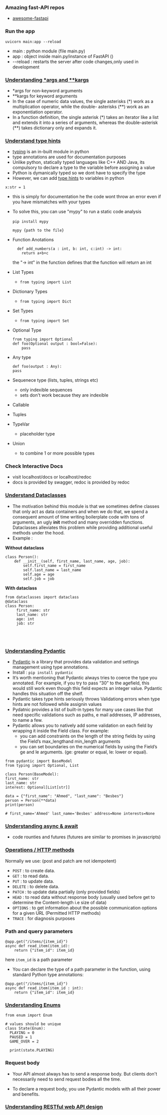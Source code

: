 ### Amazing fast-API repos

- [awesome-fastapi](https://github.com/mjhea0/awesome-fastapi)

### Run the app

```
uvicorn main:app --reload
```

- main : python module (file main.py)
- app : object inside main.py/instance of FastAPI ()
- --reload : restarts the server after code changes,only used in development

### [Understanding \*args and \*\*kargs](https://www.stechies.com/doubleasterisks-python/)

- \*args for non-keyword arguments
- \*\*kargs for keyword arguments
- In the case of numeric data values, the single asterisks (\*) work as a multiplication operator, while the double- asterisks (\*\*) work as an exponentiation operator.
- In a function definition, the single asterisk (\*) takes an iterator like a list and extends it into a series of arguments, whereas the double-asterisk (\*\*) takes dictionary only and expands it.

### [Understand type hints](https://youtu.be/QORvB-_mbZ0)

- [typing](https://docs.python.org/3/library/typing.html) is an in-built module in python
- type annotations are used for documentation purposes
- Unlike python, statically typed languages like C++ AND Java, its compulsory to declare a type to the variable before assigning a value
- Python is dymanically typed so we dont have to specify the type
- However, we can add [type hints](https://fastapi.tiangolo.com/python-types/) to variables in python

```
x:str = 1
```

- this is simply for documentation he the code wont throw an error even if you have mismatches with your types
- To solve this, you can use "mypy" to run a static code analysis
  <br></br>
  `pip install mypy`

  `mypy {path to the file} `

- Function Anotations

  ```
    def add_numbers(a : int, b: int, c:int) -> int:
      return a+b+c
  ```

  the "-> int" in the function defines that the function will return an int

- List Types
  - `from typing import List`
- Dictionary Types
  - `from typing import Dict`
- Set Types

  - `from typing import Set`

- Optional Type

  ```
  from typing import Optional
  def foo(Optional output : bool=False):
      pass
  ```

- Any type

  ```
  def foo(output : Any):
  pass
  ```

- Sequenece type (lists, tuples, strings etc)

  - only indexible sequences
  - sets don't work because they are indexible

- Callable
- Tuples
- TypeVar
  - placeholder type
- Union
  - to combine 1 or more possible types

### Check Interactive Docs

- visit localhost/docs or localhost/redoc
- docs is provided by swagger, redoc is provided by redoc

### [Understand Dataclasses](https://towardsdatascience.com/9-reasons-why-you-should-start-using-python-dataclasses-98271adadc66)

- The motivation behind this module is that we sometimes define classes that only act as data containers and when we do that, we spend a consequent amount of time writing boilerplate code with tons of arguments, an ugly **init** method and many overridden functions. Dataclasses alleviates this problem while providing additional useful methods under the hood.
- Example :

**Without dataclass**

```
class Person():
    def __init__(self, first_name, last_name, age, job):
        self.first_name = first_name
        self.last_name = last_name
        self.age = age
        self.job = job
```

**With dataclass**

```
from dataclasses import dataclass
@dataclass
class Person:
     first_name: str
     last_name: str
     age: int
     job: str
```

<br></br>

### [Understanding Pydantic](https://towardsdatascience.com/8-reasons-to-start-using-pydantic-to-improve-data-parsing-and-validation-4f437eae7678)

- [Pydantic](https://docs.pydantic.dev/) is a library that provides data validation and settings management using type annotations.
- Install :
  `pip install pydantic`
- It’s worth mentioning that Pydantic always tries to coerce the type you annotated. For example, if you try to pass “30” to the agefield, this would still work even though this field expects an integer value. Pydantic handles this situation off the shelf.
- Pydantic takes type hints seriously throws Validationg errors when type hints are not followed while assignin values
- Pydatnic provides a list of built-in types for many use cases like that need specific validations such as paths, e
  mail addresses, IP addresses, to name a few.
- Pydantic allows you to natively add some validation on each field by wrapping it inside the Field class.
  For example:
  - you can add constraints on the length of the string fields by using the Field’s max_lengthand min_length arguments
  - you can set boundaries on the numerical fields by using the Field’s ge and le arguments. (ge: greater or equal, le: lower or equal).

```
from pydantic import BaseModel
from typing import Optional, List

class Person(BaseModel):
first_name: str
last_name: str
interest: Optional[List[str]]

data = {"first_name": "Ahmed", "last_name": "Besbes"}
person = Person(**data)
print(person)

# first_name='Ahmed' last_name='Besbes' address=None interests=None

```

### [Understanding async & await](https://youtu.be/t5Bo1Je9EmE)

- code rounties and futures (futures are similar to promises in javascripts)

### [Operations / HTTP methods](https://testfully.io/blog/http-methods/)

Normally we use:
(post and patch are not idempotent)

- `POST` : to create data.
- `GET` : to read data.
- `PUT` : to update data.
- `DELETE` : to delete data.
- `PATCH` : to update data partially (only provided fields)
- `HEAD` : to read data without response body (usually used before get to determine the Content-length i.e size of data)
- `OPTIONS` : to get information about the possible communication options for a given URL (Permitted HTTP methods)
- `TRACE` : for diagnosis purposes

### Path and query parameters

```
@app.get("/items/{item_id}")
async def read_item(item_id):
    return {"item_id": item_id}
```

here `item_id` is a path parameter

- You can declare the type of a path parameter in the function, using standard Python type annotations:

```
@app.get("/items/{item_id}")
async def read_item(item_id : int):
    return {"item_id": item_id}
```

### [Understanding Enums](https://youtu.be/MO-I8Sun_jw)

```
from enum import Enum

# values should be unique
class State(Enum):
  PLAYING = 0
  PAUSED = 1
  GAME_OVER = 2

  print(state.PLAYING)

```

### Request body

- Your API almost always has to send a response body. But clients don't necessarily need to send request bodies all the time.

- To declare a request body, you use Pydantic models with all their power and benefits.

### [Understanding RESTful web API design](https://learn.microsoft.com/en-us/azure/architecture/best-practices/api-design)
